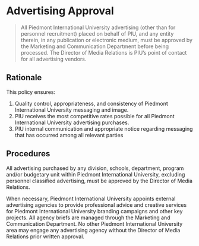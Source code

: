 # Advertising Approval
> All Piedmont International University advertising (other than for personnel recruitment) placed on behalf of PIU, and any entity therein, in any publication or electronic medium, must be approved by the Marketing and Communication Department before being processed. The Director of Media Relations is PIU’s point of contact for all advertising vendors.  


## Rationale

This policy ensures:
1. Quality control, appropriateness, and consistency of Piedmont International University messaging and image.
2. PIU receives the most competitive rates possible for all Piedmont International University advertising purchases.
3. PIU internal communication and appropriate notice regarding messaging that has occurred among all relevant parties


## Procedures
All advertising purchased by any division, schools, department, program and/or budgetary unit within Piedmont International University, excluding personnel classified advertising, must be approved by the Director of Media Relations.

When necessary, Piedmont International University appoints external advertising agencies to provide professional advice and creative services for Piedmont International University branding campaigns and other key projects. All agency briefs are managed through the Marketing and Communication Department. No other Piedmont International University area may engage any advertising agency without the Director of Media Relations prior written approval.